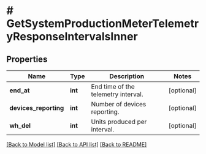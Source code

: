 # # GetSystemProductionMeterTelemetryResponseIntervalsInner

## Properties

Name | Type | Description | Notes
------------ | ------------- | ------------- | -------------
**end_at** | **int** | End time of the telemetry interval. | [optional]
**devices_reporting** | **int** | Number of devices reporting. | [optional]
**wh_del** | **int** | Units produced per interval. | [optional]

[[Back to Model list]](../../README.md#models) [[Back to API list]](../../README.md#endpoints) [[Back to README]](../../README.md)
